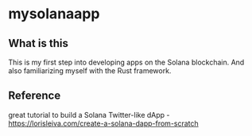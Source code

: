 # mysolanaapp

## What is this

This is my first step into developing apps on the Solana blockchain. And also familiarizing myself with the Rust framework.

## Reference

great tutorial to build a Solana Twitter-like dApp - https://lorisleiva.com/create-a-solana-dapp-from-scratch